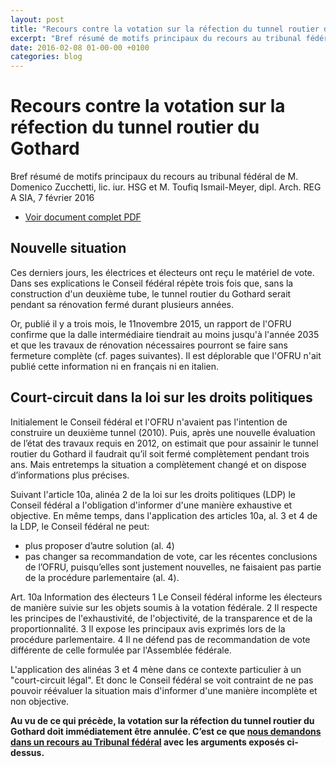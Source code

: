 ```yaml
---
layout: post
title: "Recours contre la votation sur la réfection du tunnel routier du Gothard"
excerpt: "Bref résumé de motifs principaux du recours au tribunal fédéral de M. Domenico Zucchetti, lic. iur. HSG et M. Toufiq Ismail-Meyer, dipl. Arch. REG A SIA, 7 février 2016"
date: 2016-02-08 01-00-00 +0100
categories: blog
---
```


# Recours contre la votation sur la réfection du tunnel routier du Gothard

Bref résumé de motifs principaux du recours au tribunal fédéral de M. Domenico Zucchetti, lic. iur. HSG et M. Toufiq Ismail-Meyer, dipl. Arch. REG A SIA, 7 février 2016

* [Voir document complet PDF](/files/dossiers/gottardo-ricorso/nouvelle%5Fsituation%5F07-02-2016.pdf)

## Nouvelle situation

Ces derniers jours, les électrices et électeurs ont reçu le matériel de vote. Dans ses explications le Conseil fédéral répète trois fois que, sans la construction d'un deuxième tube, le tunnel routier du Gothard serait pendant sa rénovation fermé durant plusieurs années.

Or, publié il y a trois mois, le 11novembre 2015, un rapport de l'OFRU confirme que la dalle intermédiaire tiendrait au moins jusqu'à l'année 2035 et que les travaux de rénovation nécessaires pourront se faire sans fermeture complète (cf. pages suivantes). Il est déplorable que l'OFRU n'ait publié cette information ni en français ni en italien.

## Court-circuit dans la loi sur les droits politiques

Initialement le Conseil fédéral et l'OFRU n'avaient pas l'intention de construire un deuxième tunnel (2010). Puis, après une nouvelle évaluation de l’état des travaux requis en 2012, on estimait que pour assainir le tunnel routier du Gothard il faudrait qu’il soit fermé complètement pendant trois ans. Mais entretemps la situation a complètement changé et on dispose d’informations plus précises.

Suivant l'article 10a, alinéa 2 de la loi sur les droits politiques (LDP) le Conseil fédéral a l'obligation d'informer d'une manière exhaustive et objective. En même temps, dans l'application des articles 10a, al. 3 et 4 de la LDP, le Conseil fédéral ne peut:

* plus proposer d’autre solution (al. 4)
* pas changer sa recommandation de vote, car les récentes conclusions de l’OFRU, puisqu’elles sont justement nouvelles, ne faisaient pas partie de la procédure parlementaire (al. 4).


Art. 10a Information des électeurs
1 Le Conseil fédéral informe les électeurs de manière suivie sur les objets soumis à la votation fédérale.
2 Il respecte les principes de l'exhaustivité, de l'objectivité, de la transparence et de la proportionnalité.
3 Il expose les principaux avis exprimés lors de la procédure parlementaire.
4 Il ne défend pas de recommandation de vote différente de celle formulée par l'Assemblée fédérale.

L'application des alinéas 3 et 4 mène dans ce contexte particulier à un "court-circuit légal". Et donc le Conseil fédéral se voit contraint de ne pas pouvoir réévaluer la situation mais d'informer d'une manière incomplète et non objective.

**Au vu de ce qui précède, la votation sur la réfection du tunnel routier du Gothard doit immédiatement être annulée. C’est ce que [nous demandons dans un recours au Tribunal fédéral](/files/dossiers/gottardo-ricorso/ricorsoTF-votazione%5Fgottardo%5F02-02-2016.pdf) avec les arguments exposés ci-dessus.** 

